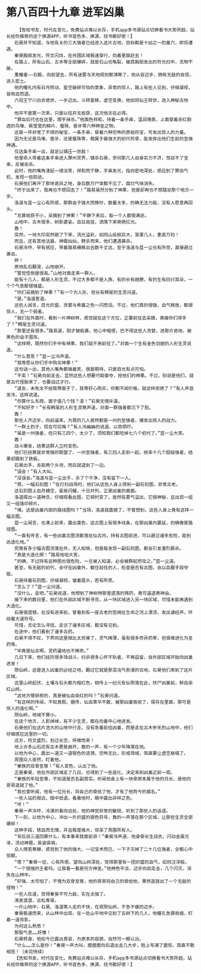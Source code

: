 # 第八百四十九章 进军凶巢
        【告知书友，时代在变化，免费站点难以长存，手机app多书源站点切换看书大势所趋，站长给你推荐的这个换源APP，听书音色多、换源、找书都好使！】
       石昊并不知道，与他有关的三大强者已经进入这片古地，目标都是十凶之一的巢穴，即将遭遇。
       秦昊胸部发光，符文闪烁，在外围区域极速穿行，向着里面赶去！
       在路上，所有山石、古木等全部爆碎，就是石山也龟裂，被其胸部发出的符光扫中，无物不破。
       重瞳者——石毅，向前望去，所有迷雾与天地规则都清晰了，他从容迈步，拥有无敌的自信，进入密土。
       他的瞳孔内有日月转动、星空破碎可怕的景象，异常的惊人，路上有些人见到，仔细凝视，皆咳血而退。
       六冠王宁川白衣绝世，一步迈出，斗转星移，虚空变换，他如同仙王转世，进入神秘古地中。
       他并不是第一次来，只是以往并无收获，这次他志在必得。
       “罪血后代也在这里，顺手抹杀。”他面色祥和，持着一条手串，温润瑰美，上面穿着赤红剔透的鸟喙、紫莹莹的鳞片、蜃珠、兽牙等六种神圣之物。
       这是一件非常了不得的秘宝，一条手串，穿着六种恐怖的原始符宝，可发出惊人的力量。
       因为无论是鸟喙、兽牙、还是蜃珠等，都属于最强大的初代符骨，能发挥出他们生前的至强神通。
       仅这条手串一出，就足以镇压一世敌！
       他曾命人带着这条手串进入罪州灵界，镇杀石昊，奈何那几人自身实力不济，驾驭不了宝串，反被击杀。
       此时，他的嘴角漾起一缕淡笑，祥和而宁静，手串发光，指向密地深处，感应到了罪血气机，发现一些踪迹。
       石昊他们离开了那块诡异之地，身后数万尸体都不见了，腐烂气味消失。
       “终于出来了，我再也不想回去了！”路易虽然分到了神果，但是却再也不想踏足那个地方一步。
       洛道与蓝一尘心有所感，那群虫子强大而狰狞，数量太多，的确无法力敌，没有人愿意再回头。
       “总算收获不小，采摘到了神果！”平静下来后，每一个人都很满足。
       山地中，古木很多，树影婆娑。血日高挂，洒落下来艳艳红光。
       轰！
       突然，一块大印突然砸了下来，流光溢彩，如同山岳般巨大，笼罩几人，重逾万钧！
       而且，还有其他法器，神霞灿灿，劈杀而来，他们遭遇袭杀。
       石昊冷哼，早有感应，带着路易横移出去数千丈远，至于洛道与蓝一尘也有所觉，直接避过袭击。
       砰！
       原地乱石翻滚，山地崩开。
       “警觉性倒是很高。”山地对面走来一群人。
       能有十几人，都是人形生灵，不过大多都不是人族，有的长有翅膀，有的生有四只耳朵，一个个气息都很强盛。
       “你们采摘到了神果？”有一个为人形、但长有鳄尾的生灵问道。
       “是。”洛道答道。
       这些人闻言，目光炽盛，贪婪与希冀之色一闪而没。不过，他们真的很强，血气释放，都很惊人，无一个弱者。
       “我们在外面时，看到一片神树林，感觉就在这个方位，正要前往去采摘，竟被你们得手了？”鳄尾生灵问道。
       “那里还有很多。”路易道，刚才被偷袭，他心中暗恨，巴不得这些人贪婪，进那片诡地，被黑色的虫子围攻。
       “这样啊，既然你们手中有神果，我们就不用前往了。”对面一个生有金色羽翅的人形生灵说道。
       “什么意思？”蓝一尘冷声道。
       “我等愿从你们手中购买神果！”
       这句话一出，其他人嘴角都噙着笑，很是期待，只是目光有点可怕。
       “不卖！”石昊向前走去，显然这些人想要巧取豪夺，抢他们的神果。不过，别说是他们，就是古代怪胎来了，也要战过才行。
       “道友，未免太不给我等面子了，我等好心购买，你都不闻价格，就这样拒绝了？”有人声音发冷，这样说道。
       “你算什么东西，面子值几个钱？滚！”石昊无情斥道。
       “不知好歹！”长有鳄尾的人形生灵寒声道，对面一群强者都沉下了脸。
       轰！
       那些人齐迈步，向前逼来，为首的几人居然都是一州的至强者，爆发出惊人的战力。
       “一群土豹子，现在可后悔？”有人冷幽幽的说道，以势恫吓。
       “虽是一州强者，但只有三四个，太少了，须知我们都吃掉七八个初代了。”蓝一尘大笑。
       轰！
       战斗爆发，结果这群人立时变色。
       他们已经算是非常强的联盟了，一州至强者，有三四人走到一起，统率十几个超级强者，结果却踢到了铁板。
       石昊出手，击毙两个头领，而后就退到了一边。
       “误会！”有人大叫。
       “没误会。”洛道与蓝一尘出手，杀了个干净，没有留下一人。
       “嗯，一幅石刻图！”在打扫战场时，他们从这些人身上得到一副石刻图，非常古老。
       这石刻图上血月横空，星辰闪耀，十日并列，正是凶巢的画面。
       洛道探出一道神念，仔细观看此图，它顿时变了，居然有雾气溢出，它很神秘，且出现一组又一组烙印碎片。
       “咦，这是凶巢内部的路线图吗？”当场，洛道就震撼了，不曾想到，这些人身上竟有这样一幅古图。
       蓝一尘闻言，也凑上前来，露出喜色，这古图上有很多线条，在那凶巢内蔓延，的确像是路径图。
       “一直有传言，有一些凶巢古图流散落在仙古内，持有古图前进，可以避过诸多危险，能到达造化地。”
       究竟有多少幅古图流落在外，无人知晓，但是每发现一副石刻图，都会引发激烈厮杀。
       “真是大造化啊！”路易哈哈大笑。
       “的确，不过持有这种图也很危险，一旦被人知道，必会被群起而攻之。”蓝一尘道。
       甚至，有无敌的初代，会守在凶巢外，截住前往的人，检查是否有古图，会以血腥手段夺取。
       石昊持着石刻图，仔细凝视，皱着眉头，若有所思。
       “怎么了？”蓝一尘问道。
       “没什么，走吧。”石昊说道，他想到了神树林那里遗落的残药，竟可逼退黑神虫。
       接下来的数日里，他们在外部区域不断寻觅，从一块区域进入另一块区域，可惜未能再遇到大造化。
       石昊很遗憾，在没有进来前，曾看到有一座古老的宫阙在生命之河上漂流，发出诵经声，环绕着大道符号。
       可惜，无论怎么寻找，走访了诸多区域，都没有见到。
       在途中，他们看到了诸多古药。
       石昊不得不叹，下界同这里相比太贫瘠了，灵气稀薄，虽有很多奇异药草，但很难进化为圣药等。
       “毕竟是仙古啊，灵药遍地也不稀奇。”
       几日下来，他们经历很多场战斗，扫杀很多心怀不轨者，不再逗留，自外部区域开始向凶巢进发！
       殒仙岭，这是进入凶巢的必经之地，翻过它就是那混沌气弥漫的古地，石昊他们来到了这片区域。
       这里山岭起伏，土壤与石头都为暗红色，相传上一纪元有仙殒落在此，伏尸凶巢前，鲜血染红山岭。
       “这地方够妖邪的，真是被仙血染红的吗？”石昊问道。
       “有这样的传闻，不知真假。据传，仙血菁华不散，被那凶巢吸收了，保存在里面，那可是惊人的造化啊。”
       殒仙岭，地域不算小。
       在这个地方，人影绰绰，有不少生灵，都在向着中心地进发。
       石昊他们在这片浩大的山地中行走，没有急着前往凶巢，而是走在古木参天的山地中，他们仔细感应这里的一切。
       远方，符文盛烈，划过长空，呼啸而来！
       地上许多山石还有古木更是崩开，轰的一声，有一个少年降落在地。
       以他为中心，震出一道又一道银色的涟漪，恐怖无比，形成场域，简直要让虚空崩塌了。
       周围众人骇然，盯着他。
       “秦族的双骨至尊！”有人变色，认出了他。
       正是秦昊，他在外部区域走了几日，也得到了一些造化，决定来到凶巢近前一观。
       “秦族的年轻至尊，不知道是否名副其实。听闻他身上有一块骨原本属于他的兄长，是他的哥哥造就了他。”
       “我也曾听闻，他有一位兄长，将自己的骨给了他，才有了他而今的威名。”
       一些人站的很远，暗中低语，看着他时，眼中露出异样之色。
       “哼！”
       秦昊一声冷哼，冷漠的看向远处，他的神觉非常的敏锐，听到了那些人的话语。
       下一刻，以他为中心，冲出一片炽盛的银色符号，轰的一声落在那个区域，让那些生灵全部爆碎！
       这种手段，铁血而无情，并且极度强大，惊呆了周围所有人。
       “背后说三道四算什么，有本事来我面前讲！”秦昊冷声道，他身穿长生战衣，闪动金属光泽，流动神霞，英姿飒爽。
       众人噤若寒蝉，感觉到了他的强大，一记宝术而已，一下子灭掉了二十几位强者，全都心中惊颤。
       “嗯？”秦昊一怔，心有所感，望向山岭深处，觉得那里有一团炽盛的血气，如同汪洋般。
       “一个很强的王者吗，让我看一看是何方神圣。”他神色平淡，迈步向前走去，几个闪灭，消失在山林中。
       “好强，太可怕了，不愧为双骨至尊，他的哥哥将自己的骨给他，果然造就出了一个无敌的怪物！”
       一些人叹道，觉得秦昊不可力敌，实在太强了。
       清泉潺潺，古松青翠。
       一片山地中，石昊、洛道等人走的不快，在观殒仙岭，不急不缓的迈步。
       秦昊极速而来，从山林中出现，在一处山平地中见到了古树下的几人，他瞳孔急骤收缩，盯着一道背影。
       为何这么熟悉？
       那股气息……好像！
       石昊转身，他如今已露出真容，为原本的容貌，自然可一眼认出。
       “什么……怎么是你！”秦昊一声大叫，蹬蹬蹬向后退出去几大步，脸上写满了震惊，简直不敢相信！（未完待续）
       【告知书友，时代在变化，免费站点难以长存，手机app多书源站点切换看书大势所趋，站长给你推荐的这个换源APP，听书音色多、换源、找书都好使！】